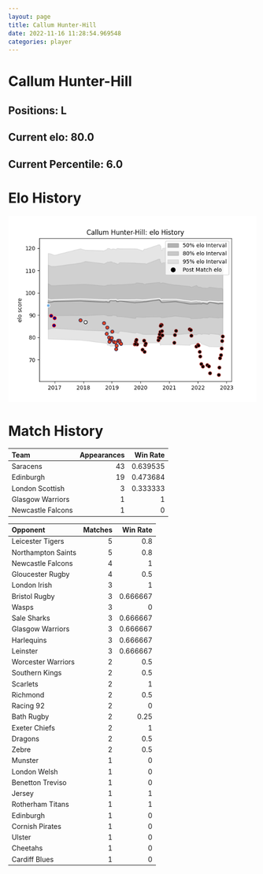 ```yaml
---  
layout: page  
title: Callum Hunter-Hill  
date: 2022-11-16 11:28:54.969548  
categories: player  
---
```

# Callum Hunter-Hill

## Positions: L

## Current elo: 80.0

## Current Percentile: 6.0

# Elo History


![elo history](history_CallumHunter-Hill.png)
# Match History


| Team              |   Appearances |   Win Rate |
|:------------------|--------------:|-----------:|
| Saracens          |            43 |   0.639535 |
| Edinburgh         |            19 |   0.473684 |
| London Scottish   |             3 |   0.333333 |
| Glasgow Warriors  |             1 |   1        |
| Newcastle Falcons |             1 |   0        |

| Opponent           |   Matches |   Win Rate |
|:-------------------|----------:|-----------:|
| Leicester Tigers   |         5 |   0.8      |
| Northampton Saints |         5 |   0.8      |
| Newcastle Falcons  |         4 |   1        |
| Gloucester Rugby   |         4 |   0.5      |
| London Irish       |         3 |   1        |
| Bristol Rugby      |         3 |   0.666667 |
| Wasps              |         3 |   0        |
| Sale Sharks        |         3 |   0.666667 |
| Glasgow Warriors   |         3 |   0.666667 |
| Harlequins         |         3 |   0.666667 |
| Leinster           |         3 |   0.666667 |
| Worcester Warriors |         2 |   0.5      |
| Southern Kings     |         2 |   0.5      |
| Scarlets           |         2 |   1        |
| Richmond           |         2 |   0.5      |
| Racing 92          |         2 |   0        |
| Bath Rugby         |         2 |   0.25     |
| Exeter Chiefs      |         2 |   1        |
| Dragons            |         2 |   0.5      |
| Zebre              |         2 |   0.5      |
| Munster            |         1 |   0        |
| London Welsh       |         1 |   0        |
| Benetton Treviso   |         1 |   0        |
| Jersey             |         1 |   1        |
| Rotherham Titans   |         1 |   1        |
| Edinburgh          |         1 |   0        |
| Cornish Pirates    |         1 |   0        |
| Ulster             |         1 |   0        |
| Cheetahs           |         1 |   0        |
| Cardiff Blues      |         1 |   0        |